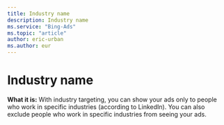 ```yaml
---
title: Industry name
description: Industry name
ms.service: "Bing-Ads"
ms.topic: "article"
author: eric-urban
ms.author: eur
---
```


# Industry name

**What it is:** With industry targeting, you can show your ads only to people who work in specific industries (according to LinkedIn). You can also exclude people who work in specific industries from seeing your ads.


